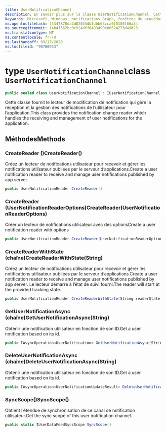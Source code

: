 ```yaml
---
title: UserNotificationChannel
description: En savoir plus sur la classe UserNotificationChannel. Cette classe gère le cycle de vie des notifications utilisateur.
keywords: Microsoft, Windows, notifications Graph, fenêtres de procédures
ms.openlocfilehash: f5347878da2d82035db1dbb63cca015180f66a34
ms.sourcegitcommit: 14b4f362bc0c924dff6493490c80624273d49d23
ms.translationtype: MT
ms.contentlocale: fr-FR
ms.lasthandoff: 09/17/2020
ms.locfileid: "90760933"
---
```

# <a name="class-usernotificationchannel"></a><span data-ttu-id="cd9c9-105">type `UserNotificationChannel`</span><span class="sxs-lookup"><span data-stu-id="cd9c9-105">class `UserNotificationChannel`</span></span>

```C#
public sealed class UserNotificationChannel : IUserNotificationChannel
```

<span data-ttu-id="cd9c9-106">Cette classe fournit le lecteur de modification de notification qui gère la réception et la gestion des notifications de l’utilisateur pour l’application.</span><span class="sxs-lookup"><span data-stu-id="cd9c9-106">This class provides the notification change reader which handles the receiving and management of user notifications for the application.</span></span> 

## <a name="methods"></a><span data-ttu-id="cd9c9-107">Méthodes</span><span class="sxs-lookup"><span data-stu-id="cd9c9-107">Methods</span></span>

### <a name="createreader"></a><span data-ttu-id="cd9c9-108">CreateReader ()</span><span class="sxs-lookup"><span data-stu-id="cd9c9-108">CreateReader()</span></span> 
<span data-ttu-id="cd9c9-109">Créez un lecteur de notifications utilisateur pour recevoir et gérer les notifications utilisateur publiées par le serveur d’applications.</span><span class="sxs-lookup"><span data-stu-id="cd9c9-109">Create a user notification reader to receive and manage user notifications published by app server.</span></span>
```C#
public UserNotificationReader CreateReader()
```

### <a name="createreaderusernotificationreaderoptions"></a><span data-ttu-id="cd9c9-110">CreateReader (UserNotificationReaderOptions)</span><span class="sxs-lookup"><span data-stu-id="cd9c9-110">CreateReader(UserNotificationReaderOptions)</span></span> 
<span data-ttu-id="cd9c9-111">Créer un lecteur de notifications utilisateur avec des options</span><span class="sxs-lookup"><span data-stu-id="cd9c9-111">Create a user notification reader with options</span></span> 
```C#
public UserNotificationReader CreateReader(UserNotificationReaderOptions options)
```

### <a name="createreaderwithstatestring"></a><span data-ttu-id="cd9c9-112">CreateReaderWithState (chaîne)</span><span class="sxs-lookup"><span data-stu-id="cd9c9-112">CreateReaderWithState(String)</span></span> 
<span data-ttu-id="cd9c9-113">Créez un lecteur de notifications utilisateur pour recevoir et gérer les notifications utilisateur publiées par le serveur d’applications.</span><span class="sxs-lookup"><span data-stu-id="cd9c9-113">Create a user notification reader to receive and manage user notifications published by app server.</span></span> <span data-ttu-id="cd9c9-114">Le lecteur démarre à l’état de suivi fourni.</span><span class="sxs-lookup"><span data-stu-id="cd9c9-114">The reader will start at the provided tracking state.</span></span> 
```C#
public UserNotificationReader CreateReaderWithState(String readerState)
```

### <a name="getusernotificationasyncstring"></a><span data-ttu-id="cd9c9-115">GetUserNotificationAsync (chaîne)</span><span class="sxs-lookup"><span data-stu-id="cd9c9-115">GetUserNotificationAsync(String)</span></span>
<span data-ttu-id="cd9c9-116">Obtenir une notification utilisateur en fonction de son ID.</span><span class="sxs-lookup"><span data-stu-id="cd9c9-116">Get a user notification based on its id.</span></span> 
```C#
public IAsyncOperation<UserNotification> GetUserNotificationAsync(String notificationId)
```

### <a name="deleteusernotificationasyncstring"></a><span data-ttu-id="cd9c9-117">DeleteUserNotificationAsync (chaîne)</span><span class="sxs-lookup"><span data-stu-id="cd9c9-117">DeleteUserNotificationAsync(String)</span></span>
<span data-ttu-id="cd9c9-118">Obtenir une notification utilisateur en fonction de son ID.</span><span class="sxs-lookup"><span data-stu-id="cd9c9-118">Get a user notification based on its id.</span></span> 
```C#
public IAsyncOperation<UserNotificationUpdateResult> DeleteUserNotificationAsync(String notificationId)
```

### <a name="syncscope"></a><span data-ttu-id="cd9c9-119">SyncScope()</span><span class="sxs-lookup"><span data-stu-id="cd9c9-119">SyncScope()</span></span>
<span data-ttu-id="cd9c9-120">Obtient l’étendue de synchronisation de ce canal de notification utilisateur.</span><span class="sxs-lookup"><span data-stu-id="cd9c9-120">Get the sync scope of this user notification channel.</span></span>
```C#
public static IUserDataFeedSyncScope SyncScope()
```